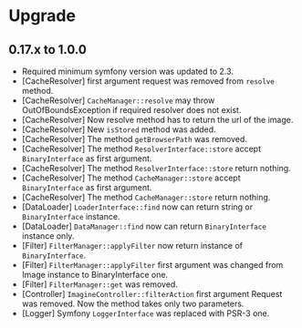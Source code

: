 Upgrade
=======

0.17.x to 1.0.0
---------------

* Required minimum symfony version was updated to 2.3.
* [CacheResolver] first argument request was removed from `resolve` method.
* [CacheResolver] `CacheManager::resolve` may throw OutOfBoundsException if required resolver does not exist.
* [CacheResolver] Now resolve method has to return the url of the image.
* [CacheResolver] New `isStored` method was added.
* [CacheResolver] The method `getBrowserPath` was removed.
* [CacheResolver] The method `ResolverInterface::store` accept `BinaryInterface` as first argument.
* [CacheResolver] The method `ResolverInterface::store` return nothing.
* [CacheResolver] The method `CacheManager::store` accept `BinaryInterface` as first argument.
* [CacheResolver] The method `CacheManager::store` return nothing.
* [DataLoader] `LoaderInterface::find` now can return string or `BinaryInterface` instance.
* [DataLoader] `DataManager::find` now can return `BinaryInterface` instance only.
* [Filter] `FilterManager::applyFilter` now return instance of `BinaryInterface`.
* [Filter] `FilterManager::applyFilter` first argument was changed from Image instance to BinaryInterface one.
* [Filter] `FilterManager::get` was removed.
* [Controller] `ImagineController::filterAction` first argument Request was removed. Now the method takes only two parameters.
* [Logger] Symfony `LoggerInterface` was replaced with PSR-3 one.
